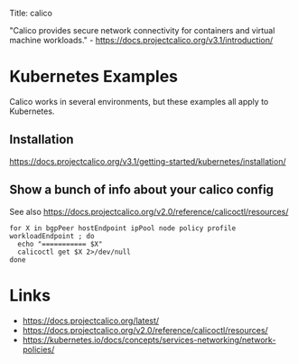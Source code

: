 Title: calico

"Calico provides secure network connectivity for containers and virtual machine workloads." - <https://docs.projectcalico.org/v3.1/introduction/>

# Kubernetes Examples

Calico works in several environments, but these examples all apply to Kubernetes.

## Installation

<https://docs.projectcalico.org/v3.1/getting-started/kubernetes/installation/>

## Show a bunch of info about your calico config

See also <https://docs.projectcalico.org/v2.0/reference/calicoctl/resources/>

```
for X in bgpPeer hostEndpoint ipPool node policy profile workloadEndpoint ; do
  echo "=========== $X"
  calicoctl get $X 2>/dev/null
done
```

# Links

- <https://docs.projectcalico.org/latest/>
- <https://docs.projectcalico.org/v2.0/reference/calicoctl/resources/>
- <https://kubernetes.io/docs/concepts/services-networking/network-policies/>
